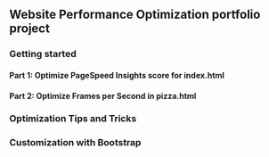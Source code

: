 ## Website Performance Optimization portfolio project

### Getting started

#### Part 1: Optimize PageSpeed Insights score for index.html


#### Part 2: Optimize Frames per Second in pizza.html


### Optimization Tips and Tricks


### Customization with Bootstrap
